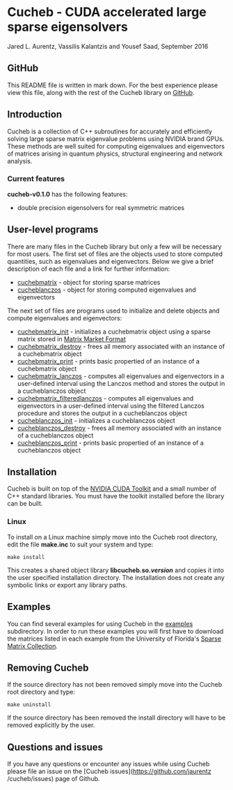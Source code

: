 # Cucheb - CUDA accelerated large sparse eigensolvers #
Jared L. Aurentz, Vassilis Kalantzis and Yousef Saad, September 2016

## GitHub ##
This README file is written in mark down. For the best experience please view this
file, along with the rest of the Cucheb library on
[GitHub](https://github.com/jaurentz/cucheb).

## Introduction ##
Cucheb is a collection of C++ subroutines for accurately and efficiently
solving large sparse matrix eigenvalue problems using NVIDIA brand GPUs. These
methods are well suited for computing eigenvalues and eigenvectors of matrices
arising in quantum physics, structural engineering and network analysis.

### Current features ###
__cucheb-v0.1.0__ has the following features:
 - double precision eigensolvers for real symmetric matrices

## User-level programs ##
There are many files in the Cucheb library but only a few will be necessary for
most users. The first set of files are the objects used to store computed
quantities, such as eigenvalues and eigenvectors. Below we give a brief
description of each file and a link for further information:
 - [cuchebmatrix](include/cuchebmatrix.h) - object for storing sparse matrices
 - [cucheblanczos](include/cucheblanczos.h) - object for storing computed eigenvalues and eigenvectors
 
The next set of files are programs used to initialize and delete objects and compute eigenvalues and eigenvectors:
- [cuchebmatrix_init](src/cuchebmatrix/cuchebmatrix_init.cu) - initializes a cuchebmatrix object using a sparse matrix stored in [Matrix Market Format](http://math.nist.gov/MatrixMarket/)
- [cuchebmatrix_destroy](src/cuchebmatrix/cuchebmatrix_destroy.cu) - frees all memory associated with an instance of a cuchebmatrix object
- [cuchebmatrix_print](src/cuchebmatrix/cuchebmatrix_print.cu) - prints basic propertied of an instance of a cuchebmatrix object
- [cuchebmatrix_lanczos](src/cuchebmatrix/cuchebmatrix_lanczos.cu) - computes all eigenvalues and eigenvectors in a user-defined interval using the Lanczos method and stores the output in a cucheblanczos object
- [cuchebmatrix_filteredlanczos](src/cuchebmatrix/cuchebmatrix_filteredlanczos.cu) - computes all eigenvalues and eigenvectors in a user-defined interval using the filtered Lanczos procedure and stores the output in a cucheblanczos object
- [cucheblanczos_init](src/cucheblanczos/cucheblanczos_init.cu) - initializes a cucheblanczos object
- [cucheblanczos_destroy](src/cucheblanczos/cucheblanczos_destroy.cu) - frees all memory associated with an instance of a cucheblanczos object
- [cucheblanczos_print](src/cucheblanczos/cucheblanczos_print.cu) - prints basic propertied of an instance of a cucheblanczos object

## Installation ##
Cucheb is built on top of the [NVIDIA CUDA
Toolkit](https://developer.nvidia.com/cuda-toolkit) and a small number of C++
standard libraries. You must have the toolkit installed before the library can
be built.

### Linux ###
To install on a Linux machine simply move into the Cucheb root directory,
edit the file __make.inc__ to suit your system and type:
```
make install
```
This creates a shared object library __libcucheb.so._version___ and copies it
into the user specified installation directory. The installation does not
create any symbolic links or export any library paths.

## Examples ##
You can find several examples for using Cucheb in the [examples](examples) subdirectory. In order to run these examples you will first have to download the matrices listed in each example from the University of Florida's [Sparse Matrix Collection](https://www.cise.ufl.edu/research/sparse/matrices/).

## Removing Cucheb ##
If the source directory has not been removed simply move into the Cucheb
root directory and type:
```
make uninstall
```
If the source directory has been removed the install directory will have to be
removed explicitly by the user.

## Questions and issues ##
If you have any questions or encounter any issues while using Cucheb please
file an issue on the [Cucheb issues](https://github.com/jaurentz
/cucheb/issues) page of Github.
